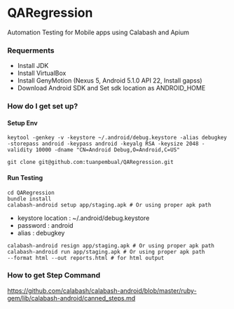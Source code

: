 # QARegression
Automation Testing for Mobile apps using Calabash and Apium

### Requerments
* Install JDK
* Install VirtualBox
* Install GenyMotion (Nexus 5, Android 5.1.0 API 22, Install gapss)
* Download Android SDK and Set sdk location as ANDROID_HOME

### How do I get set up? ###
#### Setup Env ####
```
keytool -genkey -v -keystore ~/.android/debug.keystore -alias debugkey -storepass android -keypass android -keyalg RSA -keysize 2048 -validity 10000 -dname "CN=Android Debug,O=Android,C=US"
```

```
git clone git@github.com:tuanpembual/QARegression.git
```

#### Run Testing ####
```
cd QARegression
bundle install
calabash-android setup app/staging.apk # Or using proper apk path
```

* keystore location : ~/.android/debug.keystore
* password : android
* alias : debugkey

```
calabash-android resign app/staging.apk # Or using proper apk path
calabash-android run app/staging.apk # Or using proper apk path
--format html --out reports.html # for html output
```

### How to get Step Command
https://github.com/calabash/calabash-android/blob/master/ruby-gem/lib/calabash-android/canned_steps.md
